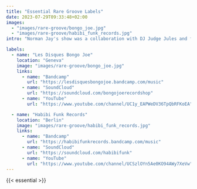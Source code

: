 ```yaml
---
title: "Essential Rare Groove Labels"
date: 2023-07-29T09:33:48+02:00
images:
  - "images/rare-groove/bongo_joe.jpg"
  - "images/rare-groove/habibi_funk_records.jpg"
intro: "Norman Jay's show was a collaboration with DJ Judge Jules and featured a mainly urban soundtrack from the 1970s and 1980s mixed with early house music. Tracks similar to \"rare grooves\" had begun to see a following in the 1970s Northern soul movement, which curated a collection of rare and obscure soul records for play in dance clubs."

labels:
  - name: "Les Disques Bongo Joe"
    location: "Geneva"
    image: "images/rare-groove/bongo_joe.jpg"
    links:
      - name: "Bandcamp"
        url: "https://lesdisquesbongojoe.bandcamp.com/music"
      - name: "SoundCloud"
        url: "https://soundcloud.com/bongojoerecordshop"
      - name: "YouTube"
        url: "https://www.youtube.com/channel/UC1y_EAPWeDV36TpQbRFKoEA"

  - name: "Habibi Funk Records"
    location: "Berlin"
    image: "images/rare-groove/habibi_funk_records.jpg"
    links:
      - name: "Bandcamp"
        url: "https://habibifunkrecords.bandcamp.com/music"
      - name: "SoundCloud"
        url: "https://soundcloud.com/habibifunk"
      - name: "YouTube"
        url: "https://www.youtube.com/channel/UCSzlOYn5Ae0KO94AWy7XeVw"
---
```


{{< essential >}}